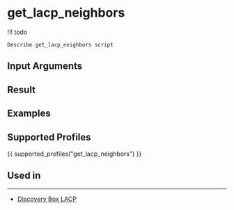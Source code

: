 

# get_lacp_neighbors

<!-- prettier-ignore -->
!!! todo

    Describe get_lacp_neighbors script

## Input Arguments

## Result

## Examples

## Supported Profiles

{{ supported_profiles("get_lacp_neighbors") }}

## Used in
-------
* [Discovery Box LACP](../../discovery-reference/box/lacp.md)
